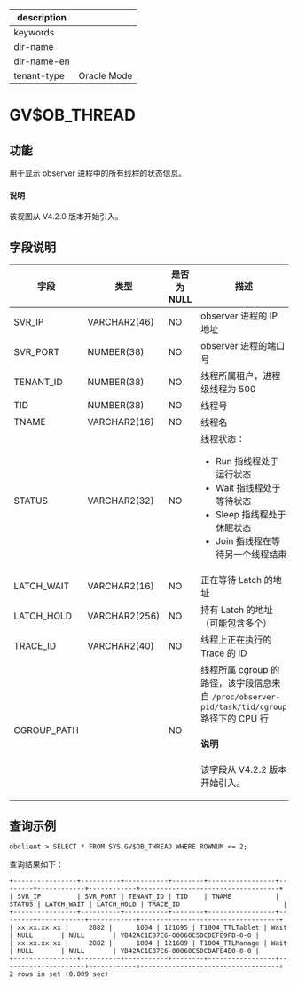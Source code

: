 |description||
|---|---|
|keywords||
|dir-name||
|dir-name-en||
|tenant-type|Oracle Mode|

# GV$OB_THREAD

## 功能

 用于显示 observer 进程中的所有线程的状态信息。

<main id="notice" type='explain'>
  <h4>说明</h4>
  <p>该视图从 V4.2.0 版本开始引入。</p>
</main>

## 字段说明

| **字段** | **类型** | **是否为 NULL** | **描述** |
| --- | --- | --- | --- |
| SVR_IP | VARCHAR2(46) | NO | observer 进程的 IP 地址 |
| SVR_PORT | NUMBER(38) | NO | observer 进程的端口号 |
| TENANT_ID | NUMBER(38) | NO | 线程所属租户，进程级线程为 500 |
| TID | NUMBER(38) | NO | 线程号 |
| TNAME | VARCHAR2(16) | NO | 线程名 |
| STATUS | VARCHAR2(32) | NO | 线程状态：<ul><li> Run 指线程处于运行状态  </li><li> Wait 指线程处于等待状态 </li><li> Sleep 指线程处于休眠状态 </li><li> Join 指线程在等待另一个线程结束 </li></ul>|
| LATCH_WAIT | VARCHAR2(16) | NO | 正在等待 Latch 的地址 |
| LATCH_HOLD | VARCHAR2(256) | NO | 持有 Latch 的地址（可能包含多个） |
| TRACE_ID | VARCHAR2(40) | NO | 线程上正在执行的 Trace 的 ID |
| CGROUP_PATH |  | NO  | 线程所属 cgroup 的路径，该字段信息来自 `/proc/observer-pid/task/tid/cgroup` 路径下的 CPU 行<main id="notice" type='explain'><h4>说明</h4><p>该字段从 V4.2.2 版本开始引入。</p></main>  |

## 查询示例

```shell
obclient > SELECT * FROM SYS.GV$OB_THREAD WHERE ROWNUM <= 2;
```

查询结果如下：

```shell
+----------------+----------+-----------+--------+-----------------+--------+------------+------------+-----------------------------------+
| SVR_IP         | SVR_PORT | TENANT_ID | TID    | TNAME           | STATUS | LATCH_WAIT | LATCH_HOLD | TRACE_ID                          |
+----------------+----------+-----------+--------+-----------------+--------+------------+------------+-----------------------------------+
| xx.xx.xx.xx |     2882 |      1004 | 121695 | T1004_TTLTablet | Wait   | NULL       | NULL       | YB42AC1E87E6-00060C5DCDEFE9FB-0-0 |
| xx.xx.xx.xx |     2882 |      1004 | 121689 | T1004_TTLManage | Wait   | NULL       | NULL       | YB42AC1E87E6-00060C5DCDAFE4E0-0-0 |
+----------------+----------+-----------+--------+-----------------+--------+------------+------------+-----------------------------------+
2 rows in set (0.009 sec)
```
